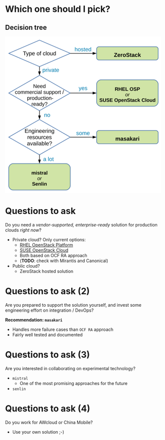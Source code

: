 <!-- .slide: data-state="section-break" id="advice" -->
# Which one should I pick?


<!-- .slide: data-state="normal" id="decision-tree" -->
## Decision tree

<img alt="decision" src="images/decision-tree.svg"
     class="full-slide" />


<!-- .slide: data-state="normal" id="questions-to-ask-1" -->
# Questions to ask

Do you need a *vendor-supported, enterprise-ready* solution for production
clouds *right now*?

*   Private cloud?  Only current options:
    -   [RHEL OpenStack Platform](https://access.redhat.com/products/red-hat-enterprise-linux-openstack-platform/)
    -   [SUSE OpenStack Cloud](http://suse.com/cloud)
    -   Both based on OCF RA approach
    -   (**TODO**: check with Mirantis and Canonical)
*   Public cloud?
    -   ZeroStack hosted solution


<!-- .slide: data-state="normal" id="questions-to-ask-2" -->
# Questions to ask (2)

Are you prepared to support the solution yourself, and invest some
engineering effort on integration / DevOps?

**Recommendation: `masakari`**

*   Handles more failure cases than `OCF RA` approach
*   Fairly well tested and documented


<!-- .slide: data-state="normal" id="questions-to-ask-3" -->
# Questions to ask (3)

Are you interested in collaborating on experimental technology?

*   `mistral`
    *   One of the most promising approaches for the future
*   `senlin`


<!-- .slide: data-state="normal" id="questions-to-ask-4" -->
# Questions to ask (4)

Do you work for AWcloud or China Mobile?

-    Use your own solution ;-)

